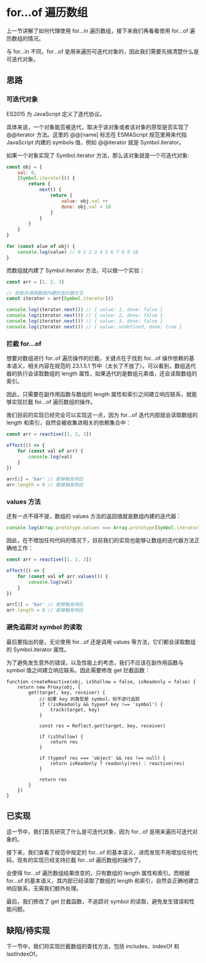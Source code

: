 # for...of 遍历数组

上一节讲解了如何代理使用 for...in 遍历数组，接下来我们再看看使用 for...of 遍历数组的情况。

与 for...in 不同，for...of 是用来遍历可迭代对象的，因此我们需要先搞清楚什么是可迭代对象。

## 思路

### 可迭代对象

ES2015 为 JavaScript 定义了迭代协议。

具体来说，一个对象能否被迭代，取决于该对象或者该对象的原型是否实现了 @@iterator 方法。这里的 @@[name] 标志在 ESMAScript 规范里用来代指 JavaScript 内建的 symbols 值，例如 @@iterator 就是 Symbol.iterator。

如果一个对象实现了 Symbol.iterator 方法，那么该对象就是一个可迭代对象:

```js
const obj = {
    val: 0,
    [Symbol.iterator]() {
        return {
            next() {
                return {
                    value: obj.val ++
                    done: obj.val > 10
                }
            }
        }
    }
}

for (const alue of obj) {
    console.log(value) // 0 1 2 3 4 5 6 7 8 9 10
}
```

而数组就内建了 Symbol.iterator 方法，可以做一个实验：

```js
const arr = [1, 2, 3]

// 获取并调用数组内建的迭代器方法
const iterator = arr[Symbol.iterator]()

console.log(iterator.next()) // { value: 1, done: false }
console.log(iterator.next()) // { value: 2, done: false }
console.log(iterator.next()) // { value: 3, done: false }
console.log(iterator.next()) // { value: undefined, done: true }
```

### 拦截 for...of

想要对数组进行 for..of 遍历操作的拦截，关键点在于找到 for...of 操作依赖的基本语义，相关内容在规范的 23.1.5.1 节中（太长了不放了）。可以看到，数组迭代器的执行会读取数组的 length 属性，如果迭代的是数组元素值，还会读取数组的索引。

因此，只需要在副作用函数与数组的 length 属性和索引之间建立响应联系，就能够实现拦截 for...of 遍历数组的操作。

我们目前的实现已经完全可以实现这一点，因为 for...of 迭代内部就会读取数组的 length 和索引，自然会被收集进相关的依赖集合中：

```js
const arr = reactive([1, 2, 3])

effect(() => {
    for (const val of arr) {
        console.log(val)
    }
})

arr[1] = 'bar' // 能够触发响应
arr.length = 0 // 能够触发响应
```

### values 方法

还有一点不得不提，数组的 values 方法的返回值就是数组内建的迭代器：

```js
console.log(Array.prototype.values === Array.prototype[Symbol.iterator]) // true
```

因此，在不增加任何代码的情况下，目前我们的实现也能够让数组的迭代器方法正确地工作：

```js
const arr = reactive([1, 2, 3])

effect(() => {
    for (const val of arr.values()) {
        console.log(val)
    }
})

arr[1] = 'bar' // 能够触发响应
arr.length = 0 // 能够触发响应
```

### 避免追踪对 symbol 的读取

最后要指出的是，无论使用 for...of 还是调用 values 等方法，它们都会读取数组的 Symbol.iterator 属性。

为了避免发生意外的错误，以及性能上的考虑，我们不应该在副作用函数与 symbol 值之间建立响应联系，因此需要修改 get 拦截函数：

```js{4-7}
function createReactive(obj, isShallow = false, isReadonly = false) {
    return new Proxy(obj, {
        get(target, key, receiver) {
            // 如果 key 的类型是 symbol，则不进行追踪
            if (!isReadonly && typeof key !== 'symbol') {
                track(target, key)
            }

            const res = Reflect.get(target, key, receiver)

            if (isShallow) {
                return res
            }

            if (typeof res === 'object' && res !== null) {
                return isReadonly ? readonly(res) : reactive(res)
            }

            return res
        }
    })
}
```

## 已实现

这一节中，我们首先研究了什么是可迭代对象，因为 for...of 是用来遍历可迭代对象的。

接下来，我们查看了规范中规定的 for...of 的基本语义，进而发现不用增加任何代码，现有的实现已经支持拦截 for...of 遍历数组的操作了。

会使得 for...of 遍历数组结果改变的，只有数组的 length 属性和索引。而根据 for...of 的基本语义，其内部已经读取了数组的 length 和索引，自然会正确地建立响应联系，无需我们额外处理。

最后，我们修改了 get 拦截函数，不追踪对 symbol 的读取，避免发生错误和性能问题。

## 缺陷/待实现

下一节中，我们将实现拦截数组的查找方法，包括 includes、indexOf 和 lastIndexOf。
